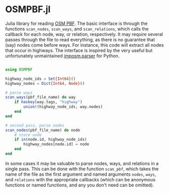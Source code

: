 # OSMPBF.jl

Julia library for reading [OSM PBF](https://wiki.openstreetmap.org/wiki/PBF_Format). The basic interface is through the functions `scan_nodes`, `scan_ways`, and `scan_relations`, which calls the callback for each node, way, or relation, respectively. It may require several passes through the file to read everything, as there is no guarantee that (say) nodes come before ways. For instance, this code will extract all nodes that occur in highways. The interface is inspired by the very useful but unfortunately unmaintained [imposm.parser](https://github.com/omniscale/imposm-parser) for Python.

```julia

using OSMPBF

highway_node_ids = Set{Int64}()
highway_nodes = Dict{Int64, Node}()

# parse ways
scan_ways(pbf_file_name) do way
    if haskey(way.tags, "highway")
        union!(highway_node_ids, way.nodes)
    end
end

# second pass, parse nodes
scan_nodes(pbf_file_name) do node
    # store node
    if in(node.id, highway_node_ids)
        highway_nodes[node.id] = node
    end
end

```

In some cases it may be valuable to parse nodes, ways, and relations in a single pass. This can be done with the function `scan_pbf`, which takes the name of the file as the first argument and named arguments `nodes`, `ways`, and `relations` with the appropriate callbacks (which can be anonymous functions or named functions, and any you don't need can be omitted).